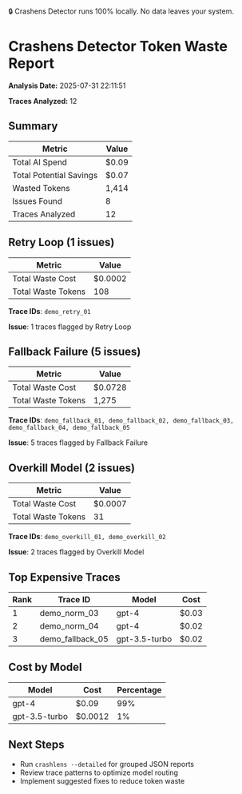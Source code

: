 🔒 Crashens Detector runs 100% locally. No data leaves your system.

# Crashens Detector Token Waste Report

**Analysis Date:** 2025-07-31 22:11:51  

**Traces Analyzed:** 12  


## Summary

| Metric | Value |
|--------|-------|
| Total AI Spend | $0.09 |
| Total Potential Savings | $0.07 |
| Wasted Tokens | 1,414 |
| Issues Found | 8 |
| Traces Analyzed | 12 |

## Retry Loop (1 issues)

| Metric | Value |
|--------|-------|
| Total Waste Cost | $0.0002 |
| Total Waste Tokens | 108 |

**Trace IDs**:
`demo_retry_01`

**Issue**: 1 traces flagged by Retry Loop


## Fallback Failure (5 issues)

| Metric | Value |
|--------|-------|
| Total Waste Cost | $0.0728 |
| Total Waste Tokens | 1,275 |

**Trace IDs**:
`demo_fallback_01, demo_fallback_02, demo_fallback_03, demo_fallback_04, demo_fallback_05`

**Issue**: 5 traces flagged by Fallback Failure


## Overkill Model (2 issues)

| Metric | Value |
|--------|-------|
| Total Waste Cost | $0.0007 |
| Total Waste Tokens | 31 |

**Trace IDs**:
`demo_overkill_01, demo_overkill_02`

**Issue**: 2 traces flagged by Overkill Model


## Top Expensive Traces

| Rank | Trace ID | Model | Cost |
|------|----------|-------|------|
| 1 | demo_norm_03 | gpt-4 | $0.03 |
| 2 | demo_norm_04 | gpt-4 | $0.02 |
| 3 | demo_fallback_05 | gpt-3.5-turbo | $0.02 |

## Cost by Model

| Model | Cost | Percentage |
|-------|------|------------|
| gpt-4 | $0.09 | 99% |
| gpt-3.5-turbo | $0.0012 | 1% |

## Next Steps

- Run `crashlens --detailed` for grouped JSON reports
- Review trace patterns to optimize model routing
- Implement suggested fixes to reduce token waste
